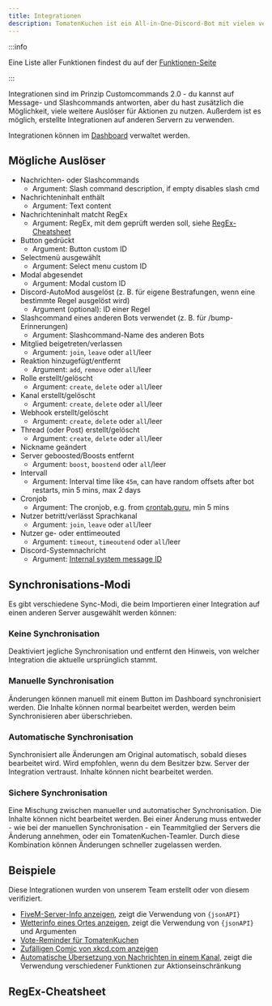 ```yaml
---
title: Integrationen
description: TomatenKuchen ist ein All-in-One-Discord-Bot mit vielen verschiedenen Funktionen. Diese Seite erklärt die Verwendung von Integrationen, die nächste Version von Customcommands.
---
```


:::info

Eine Liste aller Funktionen findest du auf der [Funktionen-Seite](/category/action-functions)

:::

Integrationen sind im Prinzip Customcommands 2.0 - du kannst auf Message- und Slashcommands antworten, aber du hast zusätzlich die Möglichkeit, viele weitere Auslöser für Aktionen zu nutzen.
Außerdem ist es möglich, erstellte Integrationen auf anderen Servern zu verwenden.

Integrationen können im [Dashboard](https://tomatenkuchen.com/dashboard/integrations) verwaltet werden.

## Mögliche Auslöser

- Nachrichten- oder Slashcommands
	- Argument: Slash command description, if empty disables slash cmd
- Nachrichteninhalt enthält
	- Argument: Text content
- Nachrichteninhalt matcht RegEx
	- Argument: RegEx, mit dem geprüft werden soll, siehe [RegEx-Cheatsheet](#regex-cheatsheet)
- Button gedrückt
	- Argument: Button custom ID
- Selectmenü ausgewählt
	- Argument: Select menu custom ID
- Modal abgesendet
	- Argument: Modal custom ID
- Discord-AutoMod ausgelöst (z. B. für eigene Bestrafungen, wenn eine bestimmte Regel ausgelöst wird)
	- Argument (optional): ID einer Regel
- Slashcommand eines anderen Bots verwendet (z. B. für /bump-Erinnerungen)
	- Argument: Slashcommand-Name des anderen Bots
- Mitglied beigetreten/verlassen
	- Argument: <code>join</code>, <code>leave</code> oder <code>all</code>/leer
- Reaktion hinzugefügt/entfernt
	- Argument: <code>add</code>, <code>remove</code> oder <code>all</code>/leer
- Rolle erstellt/gelöscht
	- Argument: <code>create</code>, <code>delete</code> oder <code>all</code>/leer
- Kanal erstellt/gelöscht
	- Argument: <code>create</code>, <code>delete</code> oder <code>all</code>/leer
- Webhook erstellt/gelöscht
	- Argument: <code>create</code>, <code>delete</code> oder <code>all</code>/leer
- Thread (oder Post) erstellt/gelöscht
	- Argument: <code>create</code>, <code>delete</code> oder <code>all</code>/leer
- Nickname geändert
- Server geboosted/Boosts entfernt
	- Argument: <code>boost</code>, <code>boostend</code> oder <code>all</code>/leer
- Intervall
	- Argument: Interval time like <code>45m</code>, can have random offsets after bot restarts, min 5 mins, max 2 days
- Cronjob
	- Argument: The cronjob, e.g. from <a href='https://crontab.guru' target='_blank' rel='noopener'>crontab.guru</a>, min 5 mins
- Nutzer betritt/verlässt Sprachkanal
	- Argument: <code>join</code>, <code>leave</code> oder <code>all</code>/leer
- Nutzer ge- oder enttimeouted
	- Argument: <code>timeout</code>, <code>timeoutend</code> oder <code>all</code>/leer
- Discord-Systemnachricht
	- Argument: <a href='https://discord.com/developers/docs/resources/channel#message-object-message-types' target='_blank' rel='noopener'>Internal system message ID</a>

## Synchronisations-Modi

Es gibt verschiedene Sync-Modi, die beim Importieren einer Integration auf einen anderen Server ausgewählt werden können:

### Keine Synchronisation

Deaktiviert jegliche Synchronisation und entfernt den Hinweis, von welcher Integration die aktuelle ursprünglich stammt.

### Manuelle Synchronisation

Änderungen können manuell mit einem Button im Dashboard synchronisiert werden. Die Inhalte können normal bearbeitet werden, werden beim Synchronisieren aber überschrieben.

### Automatische Synchronisation

Synchronisiert alle Änderungen am Original automatisch, sobald dieses bearbeitet wird. Wird empfohlen, wenn du dem Besitzer bzw. Server der Integration vertraust. Inhalte können nicht bearbeitet werden.

### Sichere Synchronisation

Eine Mischung zwischen manueller und automatischer Synchronisation. Die Inhalte können nicht bearbeitet werden. Bei einer Änderung muss entweder - wie bei der manuellen Synchronisation - ein Teammitglied der Servers die Änderung annehmen, oder ein TomatenKuchen-Teamler. Durch diese Kombination können Änderungen schneller zugelassen werden.

## Beispiele

Diese Integrationen wurden von unserem Team erstellt oder von diesem verifiziert.

- [FiveM-Server-Info anzeigen](https://tomatenkuchen.com/dashboard/integrations?info=fivem), zeigt die Verwendung von `{jsonAPI}`
- [Wetterinfo eines Ortes anzeigen](https://tomatenkuchen.com/dashboard/integrations?info=weather), zeigt die Verwendung von `{jsonAPI}` und Argumenten
- [Vote-Reminder für TomatenKuchen](https://tomatenkuchen.com/dashboard/integrations?info=vote-reminder)
- [Zufälligen Comic von xkcd.com anzeigen](https://tomatenkuchen.com/dashboard/integrations?info=xkcd)
- [Automatische Übersetzung von Nachrichten in einem Kanal](https://tomatenkuchen.com/dashboard/integrations?info=autotranslate), zeigt die Verwendung verschiedener Funktionen zur Aktionseinschränkung

## RegEx-Cheatsheet
